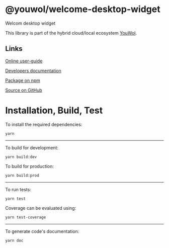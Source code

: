 # @youwol/welcome-desktop-widget

Welcom desktop widget

This library is part of the hybrid cloud/local ecosystem
[YouWol](https://platform.youwol.com/applications/@youwol/platform/latest).

## Links

[Online user-guide](https://l.youwol.com/doc/@youwol/welcome-desktop-widget)

[Developers documentation](https://platform.youwol.com/applications/@youwol/cdn-explorer/latest?package=@youwol/welcome-desktop-widget&tab=doc)

[Package on npm](https://www.npmjs.com/package/@youwol/welcome-desktop-widget)

[Source on GitHub](https://github.com/youwol/welcome-desktop-widget)

# Installation, Build, Test

To install the required dependencies:

```shell
yarn
```

---

To build for development:

```shell
yarn build:dev
```

To build for production:

```shell
yarn build:prod
```

---

<!-- no specific test configuration documented -->

To run tests:

```shell
yarn test
```

Coverage can be evaluated using:

```shell
yarn test-coverage
```

---

To generate code's documentation:

```shell
yarn doc
```
